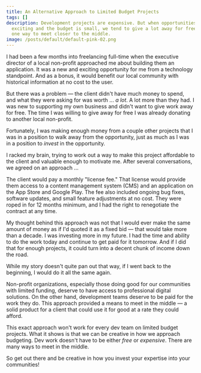 ```yaml
---
title: An Alternative Approach to Limited Budget Projects
tags: []
description: Development projects are expensive. But when opportunities are
  exciting and the budget is small, we tend to give a lot away for free. Here's
  one way to meet closer to the middle.
image: /posts/default/default-pink-02.png
---
```


I had been a few months into freelancing full-time when the executive director of a local non-profit approached me about building them an application. It was a new and exciting opportunity for me from a technology standpoint. And as a bonus, it would benefit our local community with historical information at no cost to the user.

But there was a problem — the client didn't have much money to spend, and what they were asking for was worth ... _a lot_. A lot more than they had. I was new to supporting my own business and didn't want to give work away for free. The time I was willing to give away for free I was already donating to another local non-profit.

Fortunately, I was making enough money from a couple other projects that I was in a position to walk away from the opportunity, just as much as I was in a position to _invest_ in the opportunity.

I racked my brain, trying to work out a way to make this project affordable to the client and valuable enough to motivate me. After several conversations, we agreed on an approach ...

The client would pay a monthly "license fee." That license would provide them access to a content management system (CMS) and an application on the App Store and Google Play. The fee also included ongoing bug fixes, software updates, and small feature adjustments at no cost. They were roped in for 12 months minimum, and I had the right to renegotiate the contract at any time.

My thought behind this approach was not that I would ever make the same amount of money as if I'd quoted it as a fixed bid — that would take more than a decade. I was investing more in my future. I had the time and ability to do the work today and continue to get paid for it tomorrow. And if I did that for enough projects, it could turn into a decent chunk of income down the road.

While my story doesn't quite pan out that way, if I went back to the beginning, I would do it all the same again.

Non-profit organizations, especially those doing good for our communities with limited funding, deserve to have access to professional digital solutions. On the other hand, development teams deserve to be paid for the work they do. This approach provided a means to meet in the middle — a solid product for a client that could use it for good at a rate they could afford.

This exact approach won't work for every dev team on limited budget projects. What it shows is that we can be creative in how we approach budgeting. Dev work doesn't have to be either _free_ or _expensive_. There are many ways to meet in the middle.

So get out there and be creative in how you invest your expertise into your communities!
